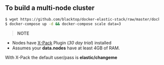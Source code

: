 ## To build a multi-node cluster

```bash
$ wget https://github.com/blacktop/docker-elastic-stack/raw/master/docker-compose.yml
$ docker-compose up -d && docker-compose scale data=3
```

> **NOTE**
 * Nodes have [X-Pack](https://www.elastic.co/products/x-pack) Plugin (*30 day trial*) installed  
 * Assumes your **data.nodes** have at least 4GB of RAM.

With X-Pack the default user/pass is **elastic/changeme**
